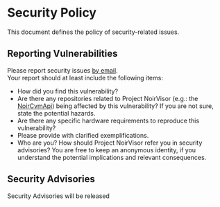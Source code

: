 # Security Policy
This document defines the policy of security-related issues.

## Reporting Vulnerabilities
Please report security issues [by email](mailto:zero.tangptr@gmail.com). \
Your report should at least include the following items:

- How did you find this vulnerability?
- Are there any repositories related to Project NoirVisor (e.g.: the [NoirCvmApi](https://github.com/Zero-Tang/NoirCvmApi)) being affected by this vulnerability? If you are not sure, state the potential hazards.
- Are there any specific hardware requirements to reproduce this vulnerability?
- Please provide with clarified exemplifications.
- Who are you? How should Project NoirVisor refer you in security advisories? You are free to keep an anonymous identity, if you understand the potential implications and relevant consequences.

## Security Advisories
Security Advisories will be released 
